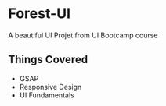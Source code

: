 # Forest-UI
A beautiful UI Projet from UI Bootcamp course

## Things Covered
* GSAP
* Responsive Design
* UI Fundamentals
